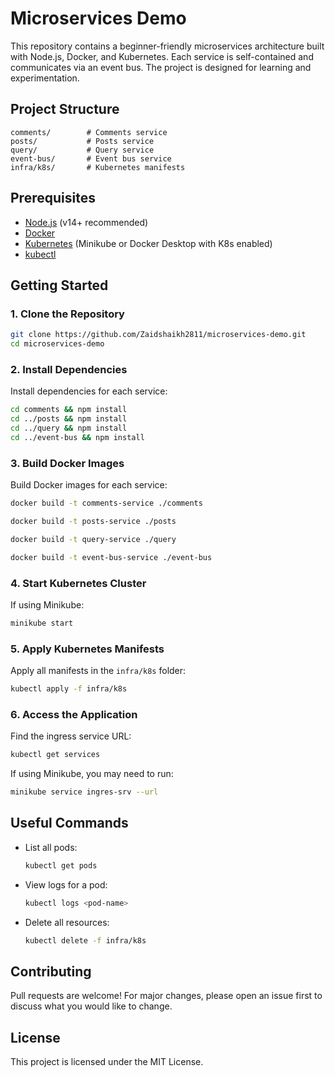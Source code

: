 # Microservices Demo

This repository contains a beginner-friendly microservices architecture built with Node.js, Docker, and Kubernetes. Each service is self-contained and communicates via an event bus. The project is designed for learning and experimentation.

## Project Structure

```
comments/        # Comments service
posts/           # Posts service
query/           # Query service
event-bus/       # Event bus service
infra/k8s/       # Kubernetes manifests
```

## Prerequisites

- [Node.js](https://nodejs.org/) (v14+ recommended)
- [Docker](https://www.docker.com/get-started)
- [Kubernetes](https://kubernetes.io/) (Minikube or Docker Desktop with K8s enabled)
- [kubectl](https://kubernetes.io/docs/tasks/tools/)

## Getting Started

### 1. Clone the Repository

```sh
git clone https://github.com/Zaidshaikh2811/microservices-demo.git
cd microservices-demo
```

### 2. Install Dependencies

Install dependencies for each service:

```sh
cd comments && npm install
cd ../posts && npm install
cd ../query && npm install
cd ../event-bus && npm install
```

### 3. Build Docker Images

Build Docker images for each service:

```sh
docker build -t comments-service ./comments

docker build -t posts-service ./posts

docker build -t query-service ./query

docker build -t event-bus-service ./event-bus
```

### 4. Start Kubernetes Cluster

If using Minikube:

```sh
minikube start
```

### 5. Apply Kubernetes Manifests

Apply all manifests in the `infra/k8s` folder:

```sh
kubectl apply -f infra/k8s
```

### 6. Access the Application

Find the ingress service URL:

```sh
kubectl get services
```

If using Minikube, you may need to run:

```sh
minikube service ingres-srv --url
```

## Useful Commands

- List all pods:
  ```sh
  kubectl get pods
  ```
- View logs for a pod:
  ```sh
  kubectl logs <pod-name>
  ```
- Delete all resources:
  ```sh
  kubectl delete -f infra/k8s
  ```

## Contributing

Pull requests are welcome! For major changes, please open an issue first to discuss what you would like to change.

## License

This project is licensed under the MIT License.
